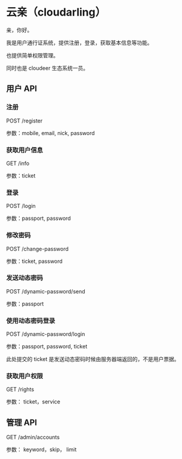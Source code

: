 # 云亲（cloudarling）

亲，你好。

我是用户通行证系统，提供注册，登录，获取基本信息等功能。

也提供简单权限管理。

同时也是 cloudeer 生态系统一员。


## 用户 API

### 注册

POST /register

参数：mobile, email, nick, password

### 获取用户信息

GET /info

参数：ticket

### 登录

POST /login

参数：passport, password

### 修改密码

POST /change-password

参数：ticket, password

### 发送动态密码

POST /dynamic-password/send

参数：passport

### 使用动态密码登录

POST /dynamic-password/login

参数：passport, password, ticket

此处提交的 ticket 是发送动态密码时候由服务器端返回的，不是用户票据。


### 获取用户权限

GET /rights

参数： ticket，service




## 管理 API

GET /admin/accounts

参数： keyword，skip， limit

